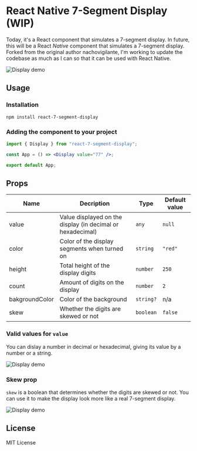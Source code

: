 # React Native 7-Segment Display (WIP)

Today, it's a React component that simulates a 7-segment display. In future, this will be a React *Native* component that simulates a 7-segment display. Forked from the original author nachovigilante, I'm working to update the codebase as much as I can so that it can be used with React Native.

![Display demo](./assets/Display.gif)

## Usage

### Installation

`npm install react-7-segment-display`

### Adding the component to your project

```jsx
import { Display } from "react-7-segment-display";

const App = () => <Display value="77" />;

export default App;
```

## Props

| Name           | Decription                                                 | Type      | Default value |
| -------------- | ---------------------------------------------------------- | --------- | ------------- |
| value          | Value displayed on the display (in decimal or hexadecimal) | `any`     | `null`        |
| color          | Color of the display segments when turned on               | `string`  | `"red"`       |
| height         | Total height of the display digits                         | `number`  | `250`         |
| count          | Amount of digits on the display                            | `number`  | `2`           |
| bakgroundColor | Color of the background                                    | `string?` | n/a           |
| skew           | Whether the digits are skewed or not                       | `boolean` | `false`       |

### Valid values for `value`

You can dislay a number in decimal or hexadecimal, giving its value by a number or a string.

![Display demo](./assets/Display_hex.gif)

### Skew prop

`skew` is a boolean that determines whether the digits are skewed or not. You can use it to make the display look more like a real 7-segment display.

![Display demo](./assets/Display_skew.gif)

## License

MIT License
